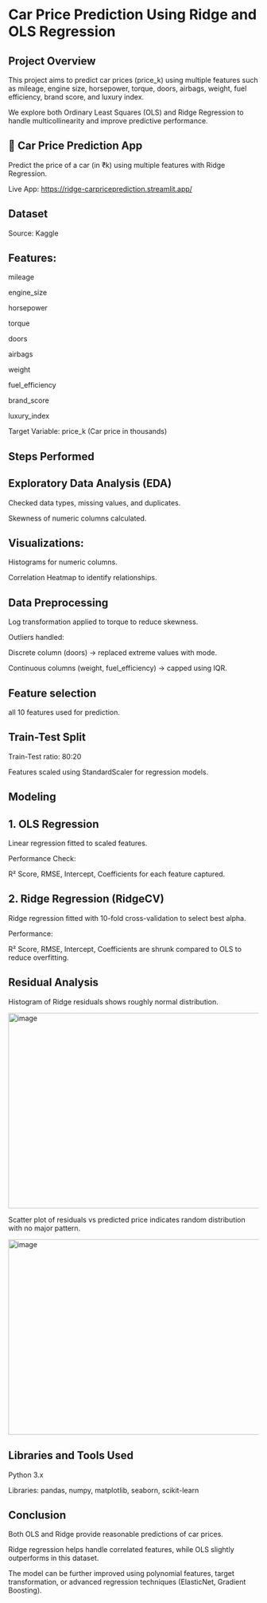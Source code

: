 # Car Price Prediction Using Ridge and OLS Regression

## Project Overview

This project aims to predict car prices (price_k) using multiple features such as mileage, engine size, horsepower, torque, doors, airbags, weight, fuel efficiency, brand score, and luxury index.

We explore both Ordinary Least Squares (OLS) and Ridge Regression to handle multicollinearity and improve predictive performance.

## 🚗 Car Price Prediction App

Predict the price of a car (in ₹k) using multiple features with Ridge Regression.

Live App: https://ridge-carpriceprediction.streamlit.app/

## Dataset

Source: Kaggle

## Features:

mileage

engine_size

horsepower

torque

doors

airbags

weight

fuel_efficiency

brand_score

luxury_index

Target Variable: price_k (Car price in thousands)

## Steps Performed

## Exploratory Data Analysis (EDA)

Checked data types, missing values, and duplicates.

Skewness of numeric columns calculated.

## Visualizations:

Histograms for numeric columns.

Correlation Heatmap to identify relationships.

## Data Preprocessing

Log transformation applied to torque to reduce skewness.

Outliers handled:

Discrete column (doors) → replaced extreme values with mode.

Continuous columns (weight, fuel_efficiency) → capped using IQR.

## Feature selection

all 10 features used for prediction.

## Train-Test Split

Train-Test ratio: 80:20

Features scaled using StandardScaler for regression models.

## Modeling

## 1. OLS Regression

Linear regression fitted to scaled features.

Performance Check:

R² Score, RMSE, Intercept, Coefficients for each feature captured.

## 2. Ridge Regression (RidgeCV)

Ridge regression fitted with 10-fold cross-validation to select best alpha.

Performance:

R² Score, RMSE, Intercept, Coefficients are shrunk compared to OLS to reduce overfitting.

## Residual Analysis

Histogram of Ridge residuals shows roughly normal distribution.

<img width="531" height="393" alt="image" src="https://github.com/user-attachments/assets/77613d3f-44b8-4fcf-b79b-a81a2cfe045b" />

Scatter plot of residuals vs predicted price indicates random distribution with no major pattern.

<img width="543" height="393" alt="image" src="https://github.com/user-attachments/assets/dfcb24e1-c053-4d4f-97f1-4c53d46e4377" />

## Libraries and Tools Used

Python 3.x

Libraries: pandas, numpy, matplotlib, seaborn, scikit-learn

## Conclusion

Both OLS and Ridge provide reasonable predictions of car prices.

Ridge regression helps handle correlated features, while OLS slightly outperforms in this dataset.

The model can be further improved using polynomial features, target transformation, or advanced regression techniques (ElasticNet, Gradient Boosting).